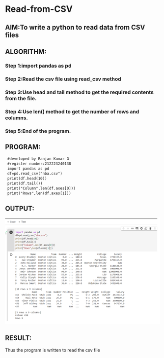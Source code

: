 # Read-from-CSV

## AIM:To write a python to read data from CSV files

## ALGORITHM:
### Step 1:import pandas as pd
### Step 2:Read the csv file using read_csv method
### Step 3:Use head and tail method to get the required contents from the file.
### Step 4:Use len() method to get the number of rows and columns.
### Step 5:End of the program.

## PROGRAM:
```
 #developed by Ranjan Kumar G
 #register number:212223240138
 import pandas as pd
 df=pd.read_csv("nba.csv")
 print(df.head(10))
 print(df.tail())
 print("Column",len(df.axes[0]))
 print("Rows",len(df.axes[1]))
```

## OUTPUT:
![alt text](image.png)


## RESULT:
 Thus the program is written to read the csv file